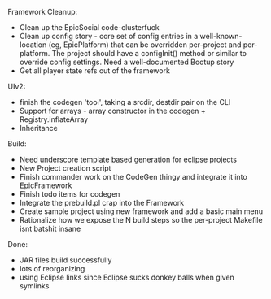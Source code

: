 
Framework Cleanup:
 * Clean up the EpicSocial code-clusterfuck
 * Clean up config story - core set of config entries in a well-known-location (eg, EpicPlatform) that can be overridden per-project and per-platform.  The project should have a configInit() method or similar to override config settings.  Need a well-documented Bootup story
 * Get all player state refs out of the framework


UIv2:
 * finish the codegen 'tool', taking a srcdir, destdir pair on the CLI
 * Support for arrays - array constructor in the codegen + Registry.inflateArray
 * Inheritance







Build:
 * Need underscore template based generation for eclipse projects
 * New Project creation script
 * Finish commander work on the CodeGen thingy and integrate it into EpicFramework
 * Finish todo items for codegen
 * Integrate the prebuild.pl crap into the Framework
 * Create sample project using new framework and add a basic main menu
 * Rationalize how we expose the N build steps so the per-project Makefile isnt batshit insane

Done:
 * JAR files build successfully
 * lots of reorganizing
 * using Eclipse links since Eclipse sucks donkey balls when given symlinks
